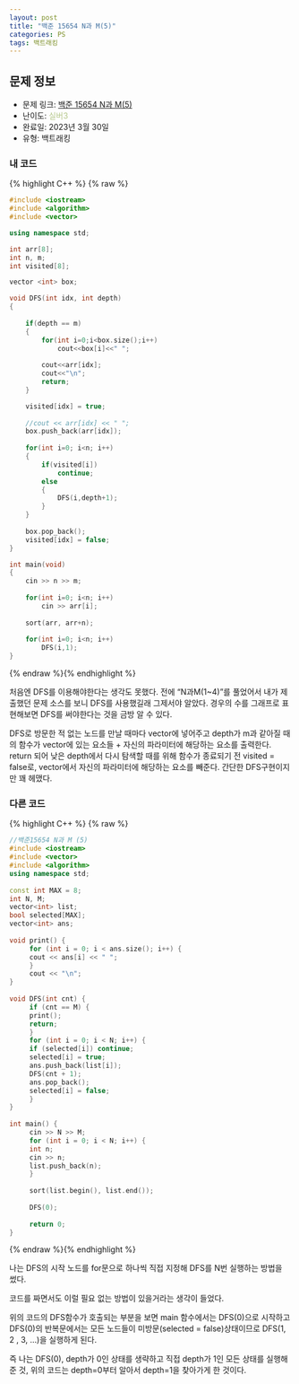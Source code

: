 ```yaml
---
layout: post
title: "백준 15654 N과 M(5)"
categories: PS
tags: 백트래킹
---
```


## 문제 정보
- 문제 링크: [백준 15654 N과 M(5)](https://www.acmicpc.net/problem/15654)
- 난이도: <span style="color:#B5C78A">실버3</span>
- 완료일: 2023년 3월 30일
- 유형: 백트래킹

### 내 코드

{% highlight C++ %} {% raw %}
```C++
#include <iostream>
#include <algorithm>
#include <vector>

using namespace std;

int arr[8];
int n, m;
int visited[8];

vector <int> box;

void DFS(int idx, int depth)
{
	
	if(depth == m)
	{
		for(int i=0;i<box.size();i++)
			cout<<box[i]<<" ";
		
		cout<<arr[idx];
		cout<<"\n";
		return;
	}

	visited[idx] = true;
	
	//cout << arr[idx] << " ";
	box.push_back(arr[idx]);
	
	for(int i=0; i<n; i++)
	{
		if(visited[i])
			continue;
		else
		{
			DFS(i,depth+1);	
		}
	}
	
	box.pop_back();
	visited[idx] = false;
}

int main(void)
{
	cin >> n >> m;
	
	for(int i=0; i<n; i++)
		cin >> arr[i];
	
	sort(arr, arr+n);
	
	for(int i=0; i<n; i++)
		DFS(i,1);	
}
```
{% endraw %}{% endhighlight %}

처음엔 DFS를 이용해야한다는 생각도 못했다. 전에 “N과M(1~4)”를 풀었어서 내가 제출했던 문제 소스를 보니 DFS를 사용했길래 그제서야 알았다. 경우의 수를 그래프로 표현해보면 DFS를 써야한다는 것을 금방 알 수 있다.

DFS로 방문한 적 없는 노드를 만날 때마다 vector에 넣어주고 depth가 m과 같아질 때의 함수가 vector에 있는 요소들 + 자신의 파라미터에 해당하는 요소를 출력한다. return 되어 낮은 depth에서 다시 탐색할 때를 위해 함수가 종료되기 전 visited = false로, vector에서 자신의 파라미터에 해당하는 요소를 빼준다. 간단한 DFS구현이지만 꽤 헤맸다.

### 다른 코드

{% highlight C++ %} {% raw %}
```C++
//백준15654 N과 M (5)                                                        
#include <iostream>
#include <vector>
#include <algorithm>
using namespace std;
 
const int MAX = 8;
int N, M;
vector<int> list;
bool selected[MAX];
vector<int> ans;
 
void print() {
	 for (int i = 0; i < ans.size(); i++) {
	 cout << ans[i] << " ";
	 }
	 cout << "\n";
}
 
void DFS(int cnt) {
	 if (cnt == M) {
	 print();
	 return;
	 }
	 for (int i = 0; i < N; i++) {
	 if (selected[i]) continue;
	 selected[i] = true;
	 ans.push_back(list[i]);
	 DFS(cnt + 1);
	 ans.pop_back();
	 selected[i] = false;
	 }
}
 
int main() {
	 cin >> N >> M;
	 for (int i = 0; i < N; i++) {
	 int n;
	 cin >> n;
	 list.push_back(n);
	 }
 
	 sort(list.begin(), list.end());
 
	 DFS(0);
 
	 return 0;
}
```
{% endraw %}{% endhighlight %}

나는 DFS의 시작 노드를 for문으로 하나씩 직접 지정해 DFS를 N번 실행하는 방법을 썼다.

코드를 짜면서도 이럴 필요 없는 방법이 있을거라는 생각이 들었다.

위의 코드의 DFS함수가 호출되는 부분을 보면 main 함수에서는 DFS(0)으로 시작하고 DFS(0)의 반복문에서는 모든 노드들이 미방문(selected = false)상태이므로 DFS(1, 2 , 3, …)을 실행하게 된다.

즉 나는 DFS(0), depth가 0인 상태를 생략하고 직접 depth가 1인 모든 상태를 실행해준 것, 위의 코드는 depth=0부터 알아서 depth=1을 찾아가게 한 것이다.
